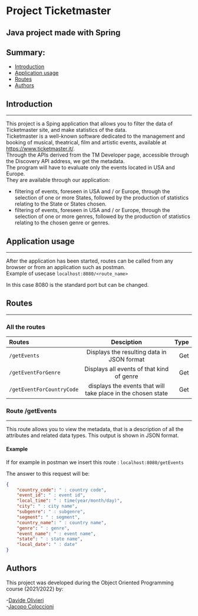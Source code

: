 # Project Ticketmaster
## Java project made with Spring
## Summary:
- [Introduction](#id-section1)
- [Application usage](#id-section3)
- [Routes](#id-section4)
- [Authors](#id-section5)

<div id='id-section1'/>

## Introduction
***
This project is a Sping application that allows you to filter the data of Ticketmaster site, and make statistics of the data.\
Ticketmaster is a well-known software dedicated to the management and booking of musical, theatrical, film and artistic events, available at https://www.ticketmaster.it/. \
Through the APIs derived from the TM Developer page, accessible through the Discovery API address, we get the metadata.\
The program will have to evaluate only the events located in USA and Europe.\
They are available through our application:
- filtering of events, foreseen in USA and / or Europe, through the selection of one or more States, followed by the production of statistics relating to the State or States chosen.
- filtering of events, foreseen in USA and / or Europe, through the selection of one or more genres, followed by the production of statistics relating to the chosen genre or genres.

<div id='id-section3'/>

## Application usage
***
After the application has been started, routes can be called from any browser or from an application such as postman.\
Example of usecase
`localhost:8080/<route_name>`

In this case 8080 is the standard port but can be changed.

<div id='id-section4'/>

## Routes
***
### All the routes
| Routes  | Desciption | Type |
| :--- | :---: | ---:  |
| `/getEvents` | Displays the resulting data in JSON format | Get |
| `/getEventForGenre` | Displays all events of that kind of genre | Get |
| `/getEventForCountryCode` | displays the events that will take place in the chosen state | Get |

### Route /getEvents
***
This route allows you to view the metadata, that is a description of all the attributes and related data types. This output is shown in JSON format.
#### Example
If for example in postman we insert this route : `localhost:8080/getEvents`

The answer to this request will be:
```json
{
    "country_code": " : country code",
    "event_id": " : event id",
    "local_time": " : time(year/month/day)",
    "city": " : city name",
    "subgenre": " : subgenre",
    "segment": " : segment",
    "country_name": " : country name",
    "genre": " : genre",
    "event_name": " : event name",
    "state": " : state name",
    "local_date": " : date"
}
```

<div id='id-section5'/>

## Authors
This project was developed during the Object Oriented Programming course (2021/2022) by:

-[Davide Olivieri](https://github.com/DavideOlivieri) \
-[Jacopo Coloccioni](https://github.com/JacopoColoccioni)
